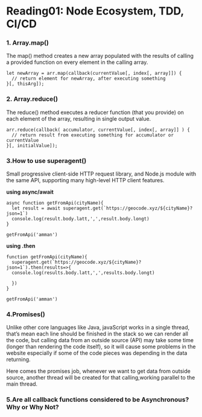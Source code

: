 # Reading01: Node Ecosystem, TDD, CI/CD
  

### 1. Array.map()
The map() method creates a new array populated with the results of calling a provided function on every element in the calling array.
`````
let newArray = arr.map(callback(currentValue[, index[, array]]) {
  // return element for newArray, after executing something
}[, thisArg]);

`````

### 2. Array.reduce()
The reduce() method executes a reducer function (that you provide) on each element of the array, resulting in single output value.
````
arr.reduce(callback( accumulator, currentValue[, index[, array]] ) {
  // return result from executing something for accumulator or currentValue
}[, initialValue]);
````
### 3.How to use superagent()
Small progressive client-side HTTP request library, and Node.js module with the same API, supporting many high-level HTTP client features.

**using async/await**
```
async function getFromApi(cityName){
  let result = await superagent.get(`https://geocode.xyz/${cityName}?json=1`)
  console.log(result.body.latt,',',result.body.longt)
}

getFromApi('amman')
```

**using .then**
```
function getFromApi(cityName){
  superagent.get(`https://geocode.xyz/${cityName}?json=1`).then(results=>{
  console.log(results.body.latt,',',results.body.longt)

  })
}

getFromApi('amman')
```

### 4.Promises()

Unlike other core languages like Java, javaScript works in a single thread, that’s mean each line should be finished in the stack so we can render all the code, but calling data from an outside source (API) may take some time (longer than rendering the code itself), so it will cause some problems in the website especially if some of the code pieces was depending in the data returning.

Here comes the promises job, whenever we want to get data from outside source, another thread will be created for that calling,working parallel to the main thread.

### 5.Are all callback functions considered to be Asynchronous? Why or Why Not?

